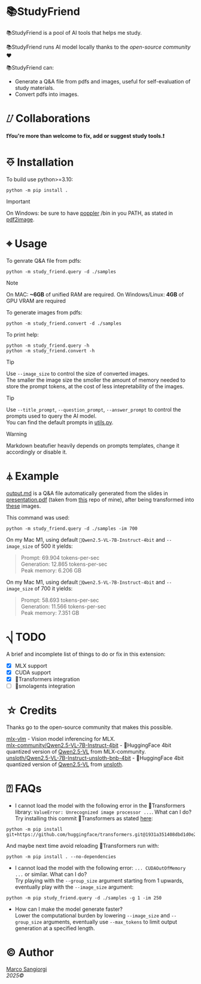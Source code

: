 # 📚StudyFriend

📚StudyFriend is a pool of AI tools that helps me study. 

📚StudyFriend runs AI model locally thanks to the _open-source community_ ❤

📚StudyFriend can: </br>
- Generate a Q&A file from pdfs and images, useful for self-evaluation of study materials.
- Convert pdfs into images.

# ⌰ Collaborations

**❗You're more than welcome to fix, add or suggest study tools.❗**

# ⎑ Installation

To build use python>=3.10: </br>
```text
python -m pip install .
```

> [!Important]
> On Windows: be sure to have [poppler](https://github.com/oschwartz10612/poppler-windows/releases/) /bin in you PATH, as stated in [pdf2image](https://github.com/Belval/pdf2image).


# ⌖ Usage

To genrate Q&A file from pdfs: </br>
```text
python -m study_friend.query -d ./samples  
```

> [!Note]
> On MAC: **~6GB** of unified RAM are required. 
> On Windows/Linux: **4GB** of GPU VRAM are required


To generate images from pdfs: </br>
```text
python -m study_friend.convert -d ./samples
```

To print help: </br>
```text
python -m study_friend.query -h
python -m study_friend.convert -h
```

> [!Tip]
> Use `--image_size` to control the size of converted images.</br>
> The smaller the image size the smoller the amount of memory needed to store the prompt tokens, at the cost of less intepretability of the images.

> [!Tip]
> Use `--title_prompt`, `--question_prompt`, `--answer_prompt` to control the prompts used to query the AI model.</br>
> You can find the default prompts in [utils.py](study_friend/utils.py).

> [!Warning]
> Markdown beatufier heavily depends on prompts templates, change it accordingly or disable it.

# ⏃ Example
[output.md](/samples/output.md) is a Q&A file automatically generated from the slides in [presentation.pdf](/samples/presentation.pdf) (taken from [this](https://github.com/sangioai/torchpace) repo of mine), after being transformed into [these](/samples/presentation) images.

This command was used:</br>
```text
python -m study_friend.query -d ./samples -im 700  
```

On my Mac M1, using default `🤗Qwen2.5-VL-7B-Instruct-4bit` and `--image_size` of 500 it yields:</br>
> Prompt: 69.904 tokens-per-sec </br>
> Generation: 12.865 tokens-per-sec </br>
> Peak memory: 6.206 GB </br>

On my Mac M1, using default `🤗Qwen2.5-VL-7B-Instruct-4bit` and `--image_size` of 700 it yields:</br>
> Prompt: 58.693 tokens-per-sec </br>
> Generation: 11.566 tokens-per-sec </br>
> Peak memory: 7.351 GB </br>


# ⎷ TODO

A brief and incomplete list of things to do or fix in this extension:
- [x] MLX support
- [x] CUDA support
- [x] 🤗Transformers integration
- [ ] 🤗smolagents integration

# ☆ Credits

Thanks go to the open-source community that makes this possible.

[mlx-vlm](https://github.com/Blaizzy/mlx-vlm) - Vision model inferencing for MLX.</br>
[mlx-community/Qwen2.5-VL-7B-Instruct-4bit](https://huggingface.co/mlx-community/Qwen2.5-VL-7B-Instruct-4bit) - 🤗HuggingFace 4bit quantized version of [Qwen2.5-VL](https://github.com/QwenLM/Qwen2.5-VL) from MLX-community.</br>
[unsloth/Qwen2.5-VL-7B-Instruct-unsloth-bnb-4bit](https://huggingface.co/mlx-community/Qwen2.5-VL-7B-Instruct-4bit) - 🤗HuggingFace 4bit quantized version of [Qwen2.5-VL](https://github.com/QwenLM/Qwen2.5-VL) from [unsloth](https://github.com/unslothai/unsloth/).</br>

# ⍰ FAQs

- I cannot load the model with the following error in the 🤗Transformers library: `ValueError: Unrecognized image processor ...`. What can I do?</br>
Try installing this commit 🤗Transformers as stated [here](https://github.com/huggingface/transformers/issues/36193):</br>
```text
python -m pip install git+https://github.com/huggingface/transformers.git@1931a351408dbd1d0e2c4d6d7ee0eb5e8807d7bf
```
And maybe next time avoid reloading 🤗Transformers run with:<br/>
```text
python -m pip install . --no-dependencies
```

- I cannot load the model with the following error: `... CUDAOutOfMemory ...` or similar. What can I do?</br>
Try playing with the `--group_size` argument starting from 1 upwards, eventually play with the `--image_size` argument:<br/>
```text
python -m pip study_friend.query -d ./samples -g 1 -im 250 
```

- How can I make the model generate faster?</br>
Lower the computational burden by lowering `--image_size` and `--group_size` arguments, eventually use `--max_tokens` to limit output generation at a specified length.

# © Author

[Marco Sangiorgi](https://github.com/sangioai)
</br>
*2025©*
